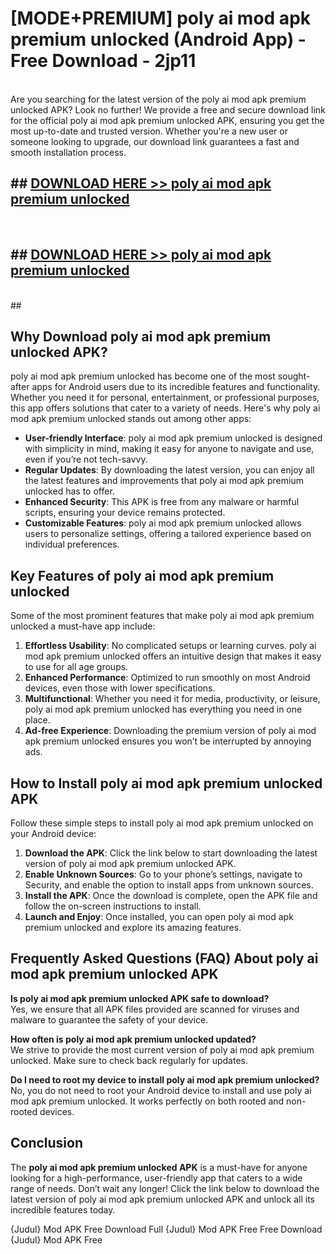 # [MODE+PREMIUM] poly ai mod apk premium unlocked (Android App) - Free Download - 2jp11 <br>
<br>
Are you searching for the latest version of the poly ai mod apk premium unlocked APK? Look no further! We provide a free and secure download link for the official poly ai mod apk premium unlocked APK, ensuring you get the most up-to-date and trusted version. Whether you're a new user or someone looking to upgrade, our download link guarantees a fast and smooth installation process.


## ##  [DOWNLOAD HERE >> poly ai mod apk premium unlocked](http://freeplayer.one?title=poly_ai_mod_apk_premium_unlocked&ref=A)
  <br>

##  ## [DOWNLOAD HERE >> poly ai mod apk premium unlocked](http://freeplayer.one?title=poly_ai_mod_apk_premium_unlocked&ref=A)
  <br>
  ##



## Why Download poly ai mod apk premium unlocked APK?

poly ai mod apk premium unlocked has become one of the most sought-after apps for Android users due to its incredible features and functionality. Whether you need it for personal, entertainment, or professional purposes, this app offers solutions that cater to a variety of needs. Here's why poly ai mod apk premium unlocked stands out among other apps:

- **User-friendly Interface**: poly ai mod apk premium unlocked is designed with simplicity in mind, making it easy for anyone to navigate and use, even if you’re not tech-savvy.
- **Regular Updates**: By downloading the latest version, you can enjoy all the latest features and improvements that poly ai mod apk premium unlocked has to offer.
- **Enhanced Security**: This APK is free from any malware or harmful scripts, ensuring your device remains protected.
- **Customizable Features**: poly ai mod apk premium unlocked allows users to personalize settings, offering a tailored experience based on individual preferences.

## Key Features of poly ai mod apk premium unlocked

Some of the most prominent features that make poly ai mod apk premium unlocked a must-have app include:

1. **Effortless Usability**: No complicated setups or learning curves. poly ai mod apk premium unlocked offers an intuitive design that makes it easy to use for all age groups.
2. **Enhanced Performance**: Optimized to run smoothly on most Android devices, even those with lower specifications.
3. **Multifunctional**: Whether you need it for media, productivity, or leisure, poly ai mod apk premium unlocked has everything you need in one place.
4. **Ad-free Experience**: Downloading the premium version of poly ai mod apk premium unlocked ensures you won’t be interrupted by annoying ads.

## How to Install poly ai mod apk premium unlocked APK

Follow these simple steps to install poly ai mod apk premium unlocked on your Android device:

1. **Download the APK**: Click the link below to start downloading the latest version of poly ai mod apk premium unlocked APK.
2. **Enable Unknown Sources**: Go to your phone’s settings, navigate to Security, and enable the option to install apps from unknown sources.
3. **Install the APK**: Once the download is complete, open the APK file and follow the on-screen instructions to install.
4. **Launch and Enjoy**: Once installed, you can open poly ai mod apk premium unlocked and explore its amazing features.

## Frequently Asked Questions (FAQ) About poly ai mod apk premium unlocked APK

**Is poly ai mod apk premium unlocked APK safe to download?**  
Yes, we ensure that all APK files provided are scanned for viruses and malware to guarantee the safety of your device.

**How often is poly ai mod apk premium unlocked updated?**  
We strive to provide the most current version of poly ai mod apk premium unlocked. Make sure to check back regularly for updates.

**Do I need to root my device to install poly ai mod apk premium unlocked?**  
No, you do not need to root your Android device to install and use poly ai mod apk premium unlocked. It works perfectly on both rooted and non-rooted devices.

## Conclusion

The **poly ai mod apk premium unlocked APK** is a must-have for anyone looking for a high-performance, user-friendly app that caters to a wide range of needs. Don’t wait any longer! Click the link below to download the latest version of poly ai mod apk premium unlocked APK and unlock all its incredible features today.

{Judul} Mod APK Free
Download Full {Judul} Mod APK Free
Free Download {Judul} Mod APK Free

